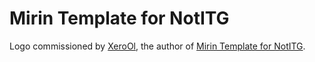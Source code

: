# Mirin Template for NotITG
Logo commissioned by [XeroOl](https://github.com/XeroOl), the author of [Mirin Template for NotITG](https://github.com/XeroOl/notitg-mirin).